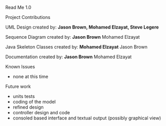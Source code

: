 Read Me 1.0

Project Contributions

UML Design created by:
**Jason Brown, Mohamed Elzayat, Steve Legere**

Sequence Diagram created by:
**Jason Brown** Mohamed Elzayat

Java Skeleton Classes created by:
**Mohamed Elzayat** Jason Brown

Documentation created by:
**Jason Brown** Mohamed Elzayat

Known Issues
- none at this time

Future work
- units tests
- coding of the model
- refined design
- controller design and code
- consoled based interface and textual output (possibly graphical view)